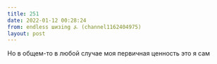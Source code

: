```yaml
---
title: 251
date: 2022-01-12 00:28:24
from: endless шизing ⍼ (channel1162404975)
layout: post
---
```


Но в общем-то в любой случае моя первичная ценность это я сам
